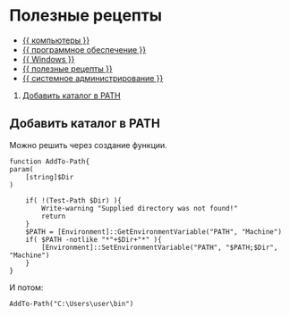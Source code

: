 # Полезные рецепты

- [{{ компьютеры }}](../../__tags/kompytery.md)
- [{{ программное обеспечение }}](../../__tags/programmnoe_obespechenie.md)
- [{{ Windows }}](../../__tags/windows.md)
- [{{ полезные рецепты }}](../../__tags/poleznye_retsepty.md)
- [{{ системное администрирование }}](../../__tags/sistemnoe_administrirovanie.md)

1. [Добавить каталог в PATH](#Добавить-каталог-в-PATH)

## Добавить каталог в PATH

Можно решить через создание функции.

```shell
function AddTo-Path{
param(
    [string]$Dir
)

    if( !(Test-Path $Dir) ){
        Write-warning "Supplied directory was not found!"
        return
    }
    $PATH = [Environment]::GetEnvironmentVariable("PATH", "Machine")
    if( $PATH -notlike "*"+$Dir+"*" ){
        [Environment]::SetEnvironmentVariable("PATH", "$PATH;$Dir", "Machine")
    }
}
```

И потом:

```shell
AddTo-Path("C:\Users\user\bin")
```

